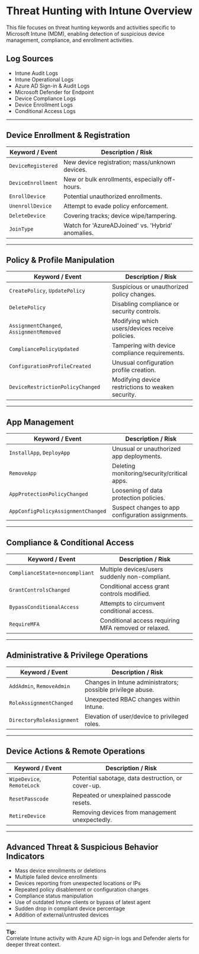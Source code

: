 # Threat Hunting with Intune Overview

This file focuses on threat hunting keywords and activities specific to Microsoft Intune (MDM), enabling detection of suspicious device management, compliance, and enrollment activities.

## Log Sources
- Intune Audit Logs  
- Intune Operational Logs  
- Azure AD Sign-in & Audit Logs  
- Microsoft Defender for Endpoint  
- Device Compliance Logs  
- Device Enrollment Logs  
- Conditional Access Logs  

---

## Device Enrollment & Registration

| **Keyword / Event**               | **Description / Risk**                                |
| --------------------------------- | ----------------------------------------------------- |
| `DeviceRegistered`                | New device registration; mass/unknown devices.        |
| `DeviceEnrollment`                | New or bulk enrollments, especially off-hours.        |
| `EnrollDevice`                    | Potential unauthorized enrollments.                   |
| `UnenrollDevice`                  | Attempt to evade policy enforcement.                  |
| `DeleteDevice`                    | Covering tracks; device wipe/tampering.               |
| `JoinType`                        | Watch for 'AzureADJoined' vs. 'Hybrid' anomalies.     |

---

## Policy & Profile Manipulation

| **Keyword / Event**                      | **Description / Risk**                               |
| ---------------------------------------- | ---------------------------------------------------- |
| `CreatePolicy`, `UpdatePolicy`           | Suspicious or unauthorized policy changes.           |
| `DeletePolicy`                           | Disabling compliance or security controls.           |
| `AssignmentChanged`, `AssignmentRemoved` | Modifying which users/devices receive policies.      |
| `CompliancePolicyUpdated`                | Tampering with device compliance requirements.       |
| `ConfigurationProfileCreated`            | Unusual configuration profile creation.              |
| `DeviceRestrictionPolicyChanged`         | Modifying device restrictions to weaken security.    |

---

## App Management

| **Keyword / Event**                    | **Description / Risk**                           |
| -------------------------------------- | ------------------------------------------------ |
| `InstallApp`, `DeployApp`              | Unusual or unauthorized app deployments.         |
| `RemoveApp`                            | Deleting monitoring/security/critical apps.      |
| `AppProtectionPolicyChanged`           | Loosening of data protection policies.           |
| `AppConfigPolicyAssignmentChanged`     | Suspect changes to app configuration assignments.|

---

## Compliance & Conditional Access

| **Keyword / Event**              | **Description / Risk**                                  |
| ------------------------------- | ------------------------------------------------------- |
| `ComplianceState=noncompliant`   | Multiple devices/users suddenly non-compliant.          |
| `GrantControlsChanged`           | Conditional access grant controls modified.             |
| `BypassConditionalAccess`        | Attempts to circumvent conditional access.              |
| `RequireMFA`                     | Conditional access requiring MFA removed or relaxed.    |

---

## Administrative & Privilege Operations

| **Keyword / Event**                  | **Description / Risk**                                    |
| ------------------------------------ | --------------------------------------------------------- |
| `AddAdmin`, `RemoveAdmin`            | Changes in Intune administrators; possible privilege abuse.|
| `RoleAssignmentChanged`              | Unexpected RBAC changes within Intune.                     |
| `DirectoryRoleAssignment`            | Elevation of user/device to privileged roles.              |

---

## Device Actions & Remote Operations

| **Keyword / Event**              | **Description / Risk**                              |
| ------------------------------- | --------------------------------------------------- |
| `WipeDevice`, `RemoteLock`       | Potential sabotage, data destruction, or cover-up.  |
| `ResetPasscode`                  | Repeated or unexplained passcode resets.            |
| `RetireDevice`                   | Removing devices from management unexpectedly.      |

---

## Advanced Threat & Suspicious Behavior Indicators

- Mass device enrollments or deletions  
- Multiple failed device enrollments  
- Devices reporting from unexpected locations or IPs  
- Repeated policy disablement or configuration changes  
- Compliance status manipulation  
- Use of outdated Intune clients or bypass of latest agent  
- Sudden drop in compliant device percentage  
- Addition of external/untrusted devices

---

**Tip:**  
Correlate Intune activity with Azure AD sign-in logs and Defender alerts for deeper threat context.

